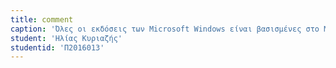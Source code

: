 ```yaml
---
title: comment
caption: 'Όλες οι εκδόσεις των Microsoft Windows είναι βασισμένες στο MS-DOS (Microsoft-Disk Operating System) το οποίο είναι ένα λειτουργικό σύστημα που λειτουργεί σε περιβάλλον γραμμής εντολών, το οποιο δημιουργήθηκε από τη Microsoft.' 
student: 'Ηλίας Κυριαζής'
studentid: 'Π2016013'
---
```

